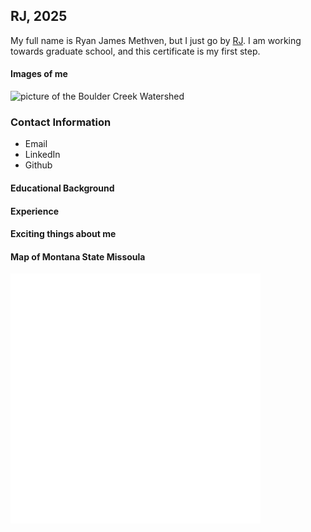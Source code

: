 ## RJ, 2025
My full name is Ryan James Methven, but I just go by [RJ](https://ryme1295.github.io). I am working towards graduate school, and this certificate is my first step. 

#### Images of me
![picture of the Boulder Creek Watershed](https://czo-archive.criticalzone.org/images/made/images/national/field-area-rep-images/Boulder/glv7_ori_200_200_80auto_s_c1.jpg "Watersheds are cool")

### Contact Information 
* Email
* LinkedIn
* Github



#### Educational Background


#### Experience 


#### Exciting things about me


#### Map of Montana State Missoula
<embed type="text/html" src="img/missoula.html" width="400" height="400">

